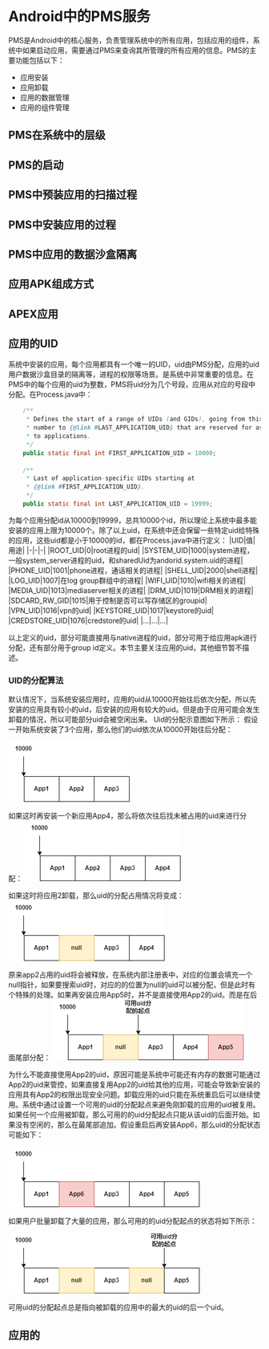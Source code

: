 # Android中的PMS服务

PMS是Android中的核心服务，负责管理系统中的所有应用，包括应用的组件，系统中如果启动应用，需要通过PMS来查询其所管理的所有应用的信息。PMS的主要功能包括以下：
- 应用安装
- 应用卸载
- 应用的数据管理
- 应用的组件管理

## PMS在系统中的层级
## PMS的启动
## PMS中预装应用的扫描过程
## PMS中安装应用的过程
## PMS中应用的数据沙盒隔离
## 应用APK组成方式
## APEX应用
## 应用的UID
系统中安装的应用，每个应用都具有一个唯一的UID，uid由PMS分配，应用的uid用户数据沙盒目录的隔离等，进程的权限等场景。是系统中非常重要的信息。在PMS中的每个应用的uid为整数，PMS将uid分为几个号段，应用从对应的号段中分配。在Process.java中：
```java
    /**
     * Defines the start of a range of UIDs (and GIDs), going from this
     * number to {@link #LAST_APPLICATION_UID} that are reserved for assigning
     * to applications.
     */
    public static final int FIRST_APPLICATION_UID = 10000;

    /**
     * Last of application-specific UIDs starting at
     * {@link #FIRST_APPLICATION_UID}.
     */
    public static final int LAST_APPLICATION_UID = 19999;
```
为每个应用分配id从10000到19999，总共10000个id，所以理论上系统中最多能安装的应用上限为10000个。除了以上uid，在系统中还会保留一些特定uid给特殊的应用，这些uid都是小于10000的id，都在Process.java中进行定义：
|UID|值|用途|
|-|-|-|
|ROOT_UID|0|root进程的uid|
|SYSTEM_UID|1000|system进程，一般system_server进程的uid，和sharedUid为andorid.system.uid的进程|
|PHONE_UID|1001|phone进程，通话相关的进程|
|SHELL_UID|2000|shell进程|
|LOG_UID|1007|在log group群组中的进程|
|WIFI_UID|1010|wifi相关的进程|
|MEDIA_UID|1013|mediaserver相关的进程|
|DRM_UID|1019|DRM相关的进程|
|SDCARD_RW_GID|1015|用于控制是否可以写存储区的groupid|
|VPN_UID|1016|vpn的uid|
|KEYSTORE_UID|1017|keystore的uid|
|CREDSTORE_UID|1076|credstore的uid|
|...|...|...|

以上定义的uid，部分可能直接用与native进程的uid，部分可用于给应用apk进行分配，还有部分用于group id定义。本节主要关注应用的uid，其他细节暂不描述。

### UID的分配算法
默认情况下，当系统安装应用时，应用的uid从10000开始往后依次分配，所以先安装的应用具有较小的uid，后安装的应用有较大的uid。但是由于应用可能会发生卸载的情况，所以可能部分uid会被空闲出来。
Uid的分配示意图如下所示：
假设一开始系统安装了3个应用，那么他们的uid依次从10000开始往后分配：

![](images/pms/uid1.png)

如果这时再安装一个新应用App4，那么将依次往后找未被占用的uid来进行分配：
![](images/pms/uid2.png)

如果这时将应用2卸载，那么uid的分配占用情况将变成：
![](images/pms/uid3.png)

原来app2占用的uid将会被释放，在系统内部注册表中，对应的位置会填充一个null指针，如果要搜索uid时，对应的的位置为null的uid可以被分配，但是此时有个特殊的处理。如果再安装应用App5时，并不是直接使用App2的uid。而是在后面尾部分配：
![](images/pms/uid4.png)

为什么不能直接使用App2的uid，原因可能是系统中可能还有内存的数据可能通过App2的uid来管控，如果直接复用App2的uid给其他的应用，可能会导致新安装的应用具有App2的权限出现安全问题。卸载应用的uid只能在系统重启后可以继续使用。系统中通过设置一个可用的uid的分配起点来避免刚卸载的应用的uid被复用。如果任何一个应用被卸载，那么可用的的uid分配起点只能从该uid的后面开始。如果没有空闲的，那么在最尾部追加。假设重启后再安装App6，那么uid的分配状态可能如下：

![](images/pms/uid5.png)

如果用户批量卸载了大量的应用，那么可用的的uid分配起点的状态将如下所示：

![](images/pms/uid6.png)

可用uid的分配起点总是指向被卸载的应用中的最大的uid的后一个uid。


## 应用的